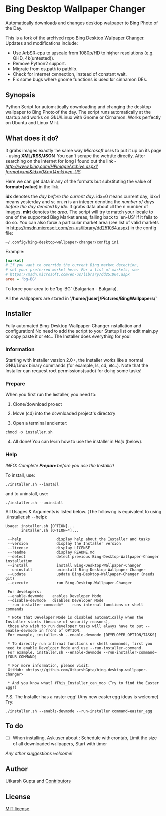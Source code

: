 # Bing Desktop Wallpaper Changer
Automatically downloads and changes desktop wallpaper to Bing Photo of the Day.

This is a fork of the archived repo [Bing Desktop Wallpaper Changer](https://github.com/UtkarshGpta/bing-desktop-wallpaper-changer).
Updates and modifications include:
- Use [ArbSR-cpu](https://github.com/knoffelcut/ArbSR-cpu) to upscale from 1080p/HD to higher resolutions (e.g. QHD, 4k(untested)).
- Remove Python2 support.
- Migrate from os.path to pathlib.
- Check for internet connection, instead of constant wait.
- Fix some bugs where gnome functions is used for cinnamon DEs.

## Synopsis
Python Script for automatically downloading and changing the desktop wallpaper to Bing Photo of the day. The script runs automatically at the startup and works on GNU/Linux with Gnome or Cinnamon. Works perfectly on Ubuntu and Linux Mint.

## What does it do?
It grabs images exactly the same way *Microsoft* uses to put it up on its page - using **XML/RSS/JSON**. You can't scrape the website directly. After searching on the internet for long I found out the link - *http://www.bing.com/HPImageArchive.aspx?format=xml&idx=0&n=1&mkt=en-US*

Here we can get data in any of the formats but substituting the value of **format=[value]** in the link.

**idx** denotes the *day before the current day*. idx=0 means current day, idx=1 means yesterday and so on.
**n** is an integer denoting the *number of days before the day denoted by idx*. It grabs data about all the n number of images.
**mkt** denotes the *area*. The script will try to match your locale to one of the supported Bing Market areas, falling back to 'en-US' if it fails to do so. You can also force a particular market area (see list of valid markets in https://msdn.microsoft.com/en-us/library/dd251064.aspx) in the config file:

```
~/.config/bing-desktop-wallpaper-changer/config.ini
```

Example:

```ini
[market]
# If you want to override the current Bing market detection,
# set your preferred market here. For a list of markets, see
# https://msdn.microsoft.com/en-us/library/dd251064.aspx
area = 'bg-BG'
```

To force your area to be 'bg-BG' (Bulgarian - Bulgaria).

All the wallpapers are stored in '**/home/[user]/Pictures/BingWallpapers/**'

## Installer
Fully automated Bing-Desktop-Wallpaper-Changer installation and configuration!
No need to add the script to your Startup list or edit main.py or copy paste it or etc..
The Installer does everything for you!

### Information
Starting with Installer version 2.0+, the Installer works like a normal GNU/Linux binary commands (for example, ls, cd, etc..).
Note that the Installer can request root permissions(sudo) for doing some tasks!

### Prepare

When you first run the Installer, you need to:

1. Clone/download project

2. Move (cd) into the downloaded project's directory

3. Open a terminal and enter:
```
chmod +x installer.sh
```
4. All done! You can learn how to use the installer in *Help* (below).

### Help

*INFO: Complete **Prepare** before you use the Installer!*


To install, use:
```
./installer.sh --install
```
and to uninstall, use:
```
./installer.sh --uninstall
```

All Usages & Arguments is listed below.
(The following is equivalent to using ./installer.sh --help):
```
Usage: installer.sh [OPTION]...
       installer.sh [OPTION=*]...

 --help                display help about the Installer and tasks
 --version             display the Installer version
 --license             display LICENSE
 --readme              display README.md
 --detect              detect previous Bing-Desktop-Wallpaper-Changer installation
 --install             install Bing-Desktop-Wallpaper-Changer
 --uninstall           uninstall Bing-Desktop-Wallpaper-Changer
 --update              update Bing-Desktop-Wallpaper-Changer (needs git)
 --execute             run Bing-Desktop-Wallpaper-Changer

 For developers:
 --enable-devmode    enables Developer Mode
 --disable-devmode   disables Developer Mode
 --run-installer-command=*    runs internal functions or shell commands

 * Note that Developer Mode is disabled automatically when the Installer starts (because of security reasons),
 those who wish to run developer tasks will always have to put --enable-devmode in front of OPTION.
 For example, installer.sh --enable-devmode [DEVELOPER_OPTION/TASKS]

 * To directly run internal functions or shell commands, first you need to enable Developer Mode and use --run-installer-command.
 For example, installer.sh --enable-devmode --run-installer-command=[YOUR COMMAND]

 * For more information, please visit:
 GitHub: <https://github.com/UtkarshGpta/bing-desktop-wallpaper-changer>

 * And you know what? #This_Installer_can_moo (Try to find the Easter Egg!)
```

P.S. The Installer has a easter egg! (Any new easter egg ideas is welcome) Try:
```
./installer.sh --enable-devmode --run-installer-command=easter_egg
```

## To do
- [ ] When installing, Ask user about : Schedule with crontab, Limit the size of all downloaded wallpapers, Start with timer

*Any other suggestions welcome!*

## Author
Utkarsh Gupta and [Contributors](https://github.com/UtkarshGpta/bing-desktop-wallpaper-changer/network/members)

## License
[MIT license](http://opensource.org/licenses/mit-license.php).
